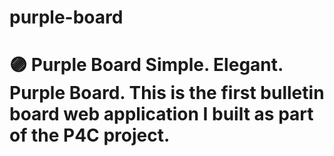 # purple-board
# 🟣 Purple Board Simple. Elegant. Purple Board.  This is the first bulletin board web application I built as part of the P4C project.
